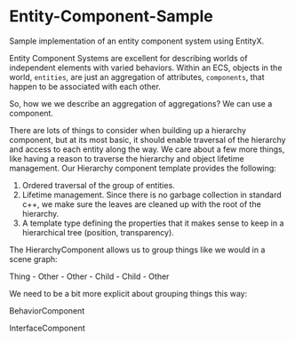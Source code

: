 # Entity-Component-Sample
Sample implementation of an entity component system using EntityX.

Entity Component Systems are excellent for describing worlds of independent elements with varied behaviors. Within an ECS, objects in the world, `entities`, are just an aggregation of attributes, `components`, that happen to be associated with each other.

So, how we we describe an aggregation of aggregations? We can use a component.

There are lots of things to consider when building up a hierarchy component, but at its most basic, it should enable traversal of the hierarchy and access to each entity along the way. We care about a few more things, like having a reason to traverse the hierarchy and object lifetime management. Our Hierarchy component template provides the following:

1) Ordered traversal of the group of entities.
2) Lifetime management. Since there is no garbage collection in standard c++, we make sure the leaves are cleaned up with the root of the hierarchy.
3) A template type defining the properties that it makes sense to keep in a hierarchical tree (position, transparency).

The HierarchyComponent allows us to group things like we would in a scene graph:

Thing
	- Other
	- Other
		- Child
		- Child
	- Other

We need to be a bit more explicit about grouping things this way:


BehaviorComponent

InterfaceComponent
